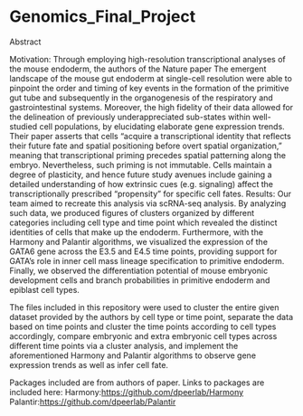 # Genomics_Final_Project
Abstract

Motivation: Through employing high-resolution transcriptional analyses of the mouse endoderm, the authors of the Nature paper The emergent landscape of the mouse gut endoderm at single-cell resolution were able to pinpoint the order and timing of key events in the formation of the primitive gut tube and subsequently in the organogenesis of the respiratory and gastrointestinal systems. Moreover, the high fidelity of their data allowed for the delineation of previously underappreciated sub-states within well-studied cell populations, by elucidating elaborate gene expression trends. Their paper asserts that cells “acquire a transcriptional identity that reflects their future fate and spatial positioning before overt spatial organization,” meaning that transcriptional priming precedes spatial patterning along the embryo. Nevertheless, such priming is not immutable. Cells maintain a degree of plasticity, and hence future study avenues include gaining a detailed understanding of how extrinsic cues (e.g. signaling) affect the transcriptionally prescribed “propensity” for specific cell fates. 
Results: Our team aimed to recreate this analysis via scRNA-seq analysis. By analyzing such data, we produced figures of clusters organized by different categories including cell type and time point which revealed the distinct identities of cells that make up the endoderm. Furthermore, with the Harmony and Palantir algorithms, we visualized the expression of the GATA6 gene across the E3.5 and E4.5 time points, providing support for GATA’s role in inner cell mass lineage specification to primitive endoderm. Finally, we observed the differentiation potential of mouse embryonic development cells and branch probabilities in primitive endoderm and epiblast cell types.

The files included in this repository were used to cluster the entire given dataset provided by the authors by cell type or time point, separate the data based on time points and cluster the time points according to cell types accordingly, compare embryonic and extra embryonic cell types across different time points via a cluster analysis, and implement the aforementioned Harmony and Palantir algorithms to observe gene expression trends as well as infer cell fate.

Packages included are from authors of paper. Links to packages are included here:
Harmony:https://github.com/dpeerlab/Harmony
Palantir:https://github.com/dpeerlab/Palantir
